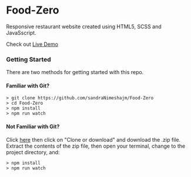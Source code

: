 # Food-Zero

Responsive restaurant website created using HTML5, SCSS and JavaSscript.

Check out [Live Demo](https://sandranimeshajm.github.io/Food-Zero/)

### Getting Started

There are two methods for getting started with this repo.

#### Familiar with Git?

```
> git clone https://github.com/sandraNimeshajm/Food-Zero
> cd Food-Zero
> npm install
> npm run watch
```

#### Not Familiar with Git?

Click [here](https://github.com/sandraNimeshajm/Food-Zero) then click on "Clone or download" and download the .zip file. Extract the contents of the zip file, then open your terminal, change to the project directory, and:

```
> npm install
> npm run watch
```
